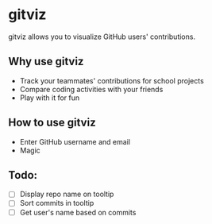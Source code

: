 # gitviz
gitviz allows you to visualize GitHub users' contributions.

## Why use gitviz
* Track your teammates' contributions for school projects
* Compare coding activities with your friends
* Play with it for fun

## How to use gitviz
* Enter GitHub username and email
* Magic

## Todo:
- [ ] Display repo name on tooltip
- [ ] Sort commits in tooltip
- [ ] Get user's name based on commits